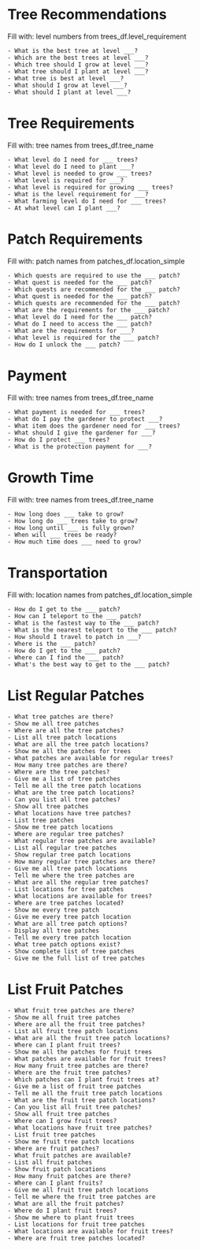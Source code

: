 # Tree Recommendations
Fill with: level numbers from trees_df.level_requirement

    - What is the best tree at level ___?
    - Which are the best trees at level ___?
    - Which tree should I grow at level ___?
    - What tree should I plant at level ___?
    - What tree is best at level ___?
    - What should I grow at level ___?
    - What should I plant at level ___?

# Tree Requirements
Fill with: tree names from trees_df.tree_name

    - What level do I need for ___ trees?
    - What level do I need to plant ___?
    - What level is needed to grow ___ trees?
    - What level is required for ___?
    - What level is required for growing ___ trees?
    - What is the level requirement for ___?
    - What farming level do I need for ___ trees?
    - At what level can I plant ___?

# Patch Requirements
Fill with: patch names from patches_df.location_simple

    - Which quests are required to use the ___ patch?
    - What quest is needed for the ___ patch?
    - Which quests are recommended for the ___ patch?
    - What quest is needed for the ___ patch?
    - Which quests are recommended for the ___ patch?
    - What are the requirements for the ___ patch?
    - What level do I need for the ___ patch?
    - What do I need to access the ___ patch?
    - What are the requirements for ___?
    - What level is required for the ___ patch?
    - How do I unlock the ___ patch?

# Payment
Fill with: tree names from trees_df.tree_name

    - What payment is needed for ___ trees?
    - What do I pay the gardener to protect ___?
    - What item does the gardener need for ___ trees?
    - What should I give the gardener for ___?
    - How do I protect ___ trees?
    - What is the protection payment for ___?

# Growth Time
Fill with: tree names from trees_df.tree_name

    - How long does ___ take to grow?
    - How long do ___ trees take to grow?
    - How long until ___ is fully grown?
    - When will ___ trees be ready?
    - How much time does ___ need to grow?

# Transportation
Fill with: location names from patches_df.location_simple

    - How do I get to the ___ patch?
    - How can I teleport to the ___ patch?
    - What is the fastest way to the ___ patch?
    - What is the nearest teleport to the ___ patch?
    - How should I travel to patch in ___?
    - Where is the ___ patch?
    - How do I get to the ___ patch?
    - Where can I find the ___ patch?
    - What's the best way to get to the ___ patch?

# List Regular Patches

    - What tree patches are there?
    - Show me all tree patches
    - Where are all the tree patches?
    - List all tree patch locations
    - What are all the tree patch locations?
    - Show me all the patches for trees
    - What patches are available for regular trees?
    - How many tree patches are there?
    - Where are the tree patches?
    - Give me a list of tree patches
    - Tell me all the tree patch locations
    - What are the tree patch locations?
    - Can you list all tree patches?
    - Show all tree patches
    - What locations have tree patches?
    - List tree patches
    - Show me tree patch locations
    - Where are regular tree patches?
    - What regular tree patches are available?
    - List all regular tree patches
    - Show regular tree patch locations
    - How many regular tree patches are there?
    - Give me all tree patch locations
    - Tell me where the tree patches are
    - What are all the regular tree patches?
    - List locations for tree patches
    - What locations are available for trees?
    - Where are tree patches located?
    - Show me every tree patch
    - Give me every tree patch location
    - What are all tree patch options?
    - Display all tree patches
    - Tell me every tree patch location
    - What tree patch options exist?
    - Show complete list of tree patches
    - Give me the full list of tree patches

# List Fruit Patches

    - What fruit tree patches are there?
    - Show me all fruit tree patches
    - Where are all the fruit tree patches?
    - List all fruit tree patch locations
    - What are all the fruit tree patch locations?
    - Where can I plant fruit trees?
    - Show me all the patches for fruit trees
    - What patches are available for fruit trees?
    - How many fruit tree patches are there?
    - Where are the fruit tree patches?
    - Which patches can I plant fruit trees at?
    - Give me a list of fruit tree patches
    - Tell me all the fruit tree patch locations
    - What are the fruit tree patch locations?
    - Can you list all fruit tree patches?
    - Show all fruit tree patches
    - Where can I grow fruit trees?
    - What locations have fruit tree patches?
    - List fruit tree patches
    - Show me fruit tree patch locations
    - Where are fruit patches?
    - What fruit patches are available?
    - List all fruit patches
    - Show fruit patch locations
    - How many fruit patches are there?
    - Where can I plant fruits?
    - Give me all fruit tree patch locations
    - Tell me where the fruit tree patches are
    - What are all the fruit patches?
    - Where do I plant fruit trees?
    - Show me where to plant fruit trees
    - List locations for fruit tree patches
    - What locations are available for fruit trees?
    - Where are fruit tree patches located?